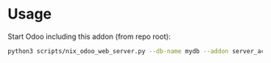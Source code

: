 # Usage

Start Odoo including this addon (from repo root):

```bash
python3 scripts/nix_odoo_web_server.py --db-name mydb --addon server_action_logging
```
